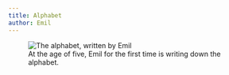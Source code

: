```yaml
---
title: Alphabet
author: Emil
---
```

<figure class="bleed">
<img src="/img/emil-drawing/IMG_0969.jpg" alt="The alphabet, written by Emil">
<figcaption>At the age of five, Emil for the first time is writing down the alphabet. 
</figure>
